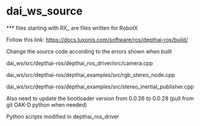 # dai_ws_source

*** files starting with RX_ are files written for RobotX


Follow this link: https://docs.luxonis.com/software/ros/depthai-ros/build/  

Change the source code according to the errors shown when built 

dai_ws/src/depthai-ros/depthai_ros_driver/src/camera.cpp 

dai_ws/src/depthai-ros/depthai_examples/src/rgb_stereo_node.cpp 

dai_ws/src/depthai-ros/depthai_examples/src/stereo_inertial_publisher.cpp 

Also need to update the bootloader version from 0.0.26 to 0.0.28 (pull from git OAK-D python when needed)  

Python scripts modified in depthai_ros_driver
